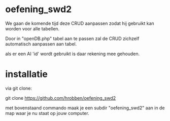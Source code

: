 # oefening_swd2

We gaan de komende tijd deze CRUD aanpassen zodat hij gebruikt kan worden voor alle tabellen.

Door in "openDB.php" tabel aan te passen zal de CRUD zichzelf automatisch aanpassen aan tabel.

als er een AI 'id' wordt gebruikt is daar rekening mee gehouden.

# installatie
via git clone:

git clone https://github.com/hrobben/oefening_swd2

met bovenstaand commando maak je een subdir "oefening_swd2" aan in de map waar je nu staat op jouw computer.
